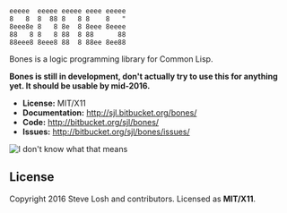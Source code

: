     eeeee  eeeee eeeee eeee eeeee
    8   8  8  88 8   8 8    8   "
    8eee8e 8   8 8e  8 8eee 8eeee
    88   8 8   8 88  8 88      88
    88eee8 8eee8 88  8 88ee 8ee88

Bones is a logic programming library for Common Lisp.

**Bones is still in development, don't actually try to use this for anything
yet.  It should be usable by mid-2016.**

* **License:** MIT/X11
* **Documentation:** <http://sjl.bitbucket.org/bones/>
* **Code:** <http://bitbucket.org/sjl/bones/>
* **Issues:** <http://bitbucket.org/sjl/bones/issues/>

![I don't know what that means](https://i.imgur.com/EWPGAHa.gif)

License
-------

Copyright 2016 Steve Losh and contributors.  Licensed as **MIT/X11**.
